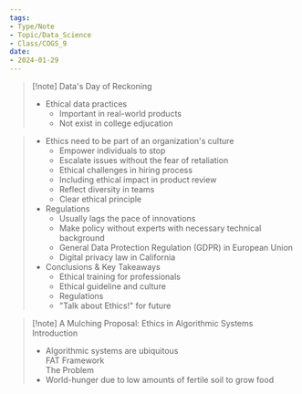 ```yaml
---
tags:
- Type/Note
- Topic/Data_Science
- Class/COGS_9
date:
- 2024-01-29
---
```

> [!note] Data's Day of Reckoning  
> - Ethical data practices  
> 	- Important in real-world products  
> 	- Not exist in college edjucation  

> - Ethics need to be part of an organization's culture  
> 	- Empower individuals to stop  
> 	- Escalate issues without the fear of retaliation  
> 	- Ethical challenges in hiring process  
> 	- Including ethical impact in product review  
> 	- Reflect diversity in teams  
> 	- Clear ethical principle  
> - Regulations  
> 	- Usually lags the pace of innovations  
> 	- Make policy without experts with necessary technical background  
> 	- General Data Protection Regulation (GDPR) in European Union  
> 	- Digital privacy law in California  
> - Conclusions & Key Takeaways  
> 	- Ethical training for professionals  
> 	- Ethical guideline and culture  
> 	- Regulations  
> 	- "Talk about Ethics!" for future  

> [!note] A Mulching Proposal: Ethics in Algorithmic Systems  
> Introduction  
> - Algorithmic systems are ubiquitous  
> FAT Framework  
> The Problem  
> - World-hunger due to low amounts of fertile soil to grow food  
>  
